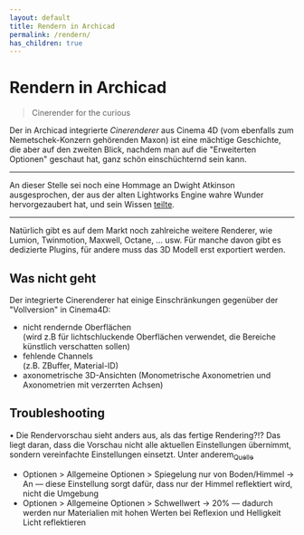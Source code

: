 ```yaml
---
layout: default
title: Rendern in Archicad
permalink: /rendern/
has_children: true
---
```

# Rendern in Archicad

> Cinerender for the curious

Der in Archicad integrierte _Cinerenderer_ aus Cinema 4D (vom ebenfalls zum Nemetschek-Konzern gehörenden Maxon) ist eine mächtige Geschichte, die aber auf den zweiten Blick, nachdem man auf die "Erweiterten Optionen" geschaut hat, ganz schön einschüchternd sein kann.





---

An dieser Stelle sei noch eine Hommage an Dwight Atkinson ausgesprochen, der aus der alten Lightworks Engine wahre Wunder hervorgezaubert hat, und sein Wissen [teilte](https://books.google.de/books/about/LightWorks_in_ArchiCAD.html?id=PlcNPQAACAAJ&redir_esc=y).

---

Natürlich gibt es auf dem Markt noch zahlreiche weitere Renderer, wie Lumion, Twinmotion, Maxwell, Octane, ... usw. Für manche davon gibt es dedizierte Plugins, für andere muss das 3D Modell erst exportiert werden.



## Was nicht geht
Der integrierte Cinerenderer hat einige Einschränkungen gegenüber der "Vollversion" in Cinema4D:
- nicht rendernde Oberflächen  
  (wird z.B für lichtschluckende Oberflächen verwendet, die Bereiche künstlich verschatten sollen)
- fehlende Channels  
  (z.B. ZBuffer, Material-ID)
- axonometrische 3D-Ansichten (Monometrische Axonometrien und Axonometrien mit verzerrten Achsen)


## Troubleshooting

• Die Rendervorschau sieht anders aus, als das fertige Rendering?!?
Das liegt daran, dass die Vorschau nicht alle aktuellen Einstellungen übernimmt, sondern vereinfachte Einstellungen einsetzt. Unter anderem[<sub>Quelle</sub>](https://archicad-talk.graphisoft.com/viewtopic.php?t=47865)
- Optionen > Allgemeine Optionen > Spiegelung nur von Boden/Himmel → An –– diese Einstellung sorgt dafür, dass nur der Himmel reflektiert wird, nicht die Umgebung
- Optionen > Allgemeine Optionen > Schwellwert → 20% –– dadurch werden nur Materialien mit hohen Werten bei Reflexion und Helligkeit Licht reflektieren




<!-- http://blog.maxwellrender.com/tips/maxwell-render-dos-and-donts/
http://blog.maxwellrender.com/tips/6-beginners-tips-for-an-easy-workflow-in-maxwell-render-by-matteo-tibaldo/ -->

